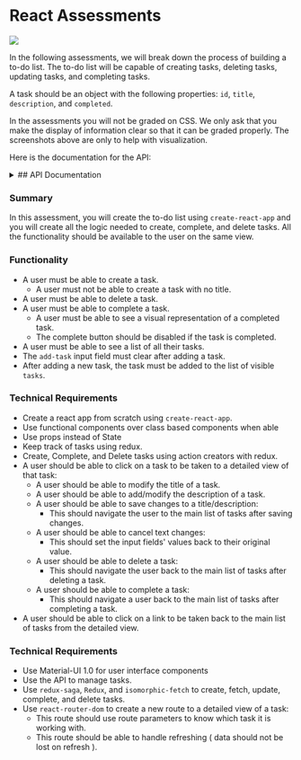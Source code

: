 # React Assessments

<img src="https://github.com/DevMountain/react-assessment/blob/master/readme-assets/1-3.png" />

In the following assessments, we will break down the process of building a to-do list. The to-do list will be capable of creating tasks, deleting tasks, updating tasks, and completing tasks. 

A task should be an object with the following properties: `id`, `title`, `description`, and `completed`.


In the assessments you will not be graded on CSS. We only ask that you make the display of information clear so that it can be graded properly. The screenshots above are only to help with visualization.

Here is the documentation for the API:

<details>

<summary> ## API Documentation </summary>

<br />

* GET - `https://practiceapi.devmountain.com/api/tasks`
  * Returns an array of all tasks.
* POST - `https://practiceapi.devmountain.com/api/tasks`
  * Creates a new task.
  * Requires a `title` property on the request body that equals a string.
  * Returns an array of all tasks.
* PATCH - `https://practiceapi.devmountain.com/api/tasks/:id`
  * Updates a task.
  * Requires an id parameter of the task you want to patch.
  * Requires a request body with a property or properties you want to update.
    * Valid properties: `title` - string, `description` - string, `completed` - boolean
  * Returns an array of all tasks.
* DELETE - `https://practiceapi.devmountain.com/api/tasks/:id`
  * Deletes a task.
  * Requires an id parameter of the task you want to delete.
  * Returns an array of all tasks.
* PUT - `https://practiceapi.devmountain.com/api/tasks/:id`
  * Marks a task as completed.
  * Requires an id parameter of the task you want to complete.
  * Returns an array of all tasks.

</details>

### Summary

In this assessment, you will create the to-do list using `create-react-app` and you will create all the logic needed to create, complete, and delete tasks. All the functionality should be available to the user on the same view.

### Functionality

* A user must be able to create a task.
  * A user must not be able to create a task with no title.
* A user must be able to delete a task.
* A user must be able to complete a task.
  * A user must be able to see a visual representation of a completed task.
  * The complete button should be disabled if the task is completed.
* A user must be able to see a list of all their tasks.
* The `add-task` input field must clear after adding a task.
* After adding a new task, the task must be added to the list of visible `tasks`.

### Technical Requirements

* Create a react app from scratch using `create-react-app`.
* Use functional components over class based components when able
* Use props instead of State
* Keep track of tasks using redux.
* Create, Complete, and Delete tasks using action creators with redux.
* A user should be able to click on a task to be taken to a detailed view of that task:
  * A user should be able to modify the title of a task.
  * A user should be able to add/modify the description of a task.
  * A user should be able to save changes to a title/description:
    * This should navigate the user to the main list of tasks after saving changes.
  * A user should be able to cancel text changes:
    * This should set the input fields' values back to their original value.
  * A user should be able to delete a task:
    * This should navigate the user back to the main list of tasks after deleting a task.
  * A user should be able to complete a task:
    * This should navigate a user back to the main list of tasks after completing a task.
* A user should be able to click on a link to be taken back to the main list of tasks from the detailed view.


### Technical Requirements

* Use Material-UI 1.0 for user interface components
* Use the API to manage tasks.
* Use `redux-saga`, `Redux`, and `isomorphic-fetch` to create, fetch, update, complete, and delete tasks.
* Use `react-router-dom` to create a new route to a detailed view of a task:
  * This route should use route parameters to know which task it is working with.
  * This route should be able to handle refreshing ( data should not be lost on refresh ).
